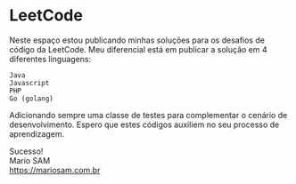 # LeetCode
Neste espaço estou publicando minhas soluções para os desafios de código da LeetCode.
Meu diferencial está em publicar a solução em 4 diferentes linguagens:

    Java
    Javascript
    PHP
    Go (golang)

Adicionando sempre uma classe de testes para complementar o cenário de desenvolvimento.
Espero que estes códigos auxiliem no seu processo de aprendizagem.

Sucesso!<br>
Mario SAM<br>
https://mariosam.com.br

